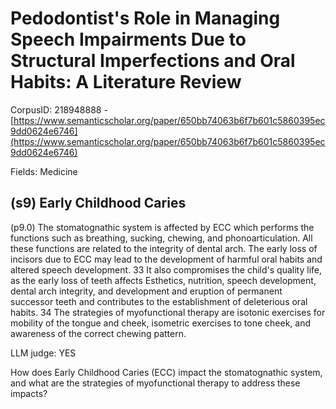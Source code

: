 # Pedodontist's Role in Managing Speech Impairments Due to Structural Imperfections and Oral Habits: A Literature Review

CorpusID: 218948888 - [https://www.semanticscholar.org/paper/650bb74063b6f7b601c5860395ec9dd0624e6746](https://www.semanticscholar.org/paper/650bb74063b6f7b601c5860395ec9dd0624e6746)

Fields: Medicine

## (s9) Early Childhood Caries
(p9.0) The stomatognathic system is affected by ECC which performs the functions such as breathing, sucking, chewing, and phonoarticulation. All these functions are related to the integrity of dental arch. The early loss of incisors due to ECC may lead to the development of harmful oral habits and altered speech development. 33 It also compromises the child's quality life, as the early loss of teeth affects Esthetics, nutrition, speech development, dental arch integrity, and development and eruption of permanent successor teeth and contributes to the establishment of deleterious oral habits. 34 The strategies of myofunctional therapy are isotonic exercises for mobility of the tongue and cheek, isometric exercises to tone cheek, and awareness of the correct chewing pattern.

LLM judge: YES

How does Early Childhood Caries (ECC) impact the stomatognathic system, and what are the strategies of myofunctional therapy to address these impacts?

